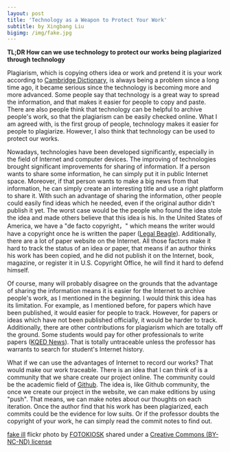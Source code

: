 ```yaml
---
layout: post
title: 'Technology as a Weapon to Protect Your Work'
subtitle: by Xingbang Liu
bigimg: /img/fake.jpg
---
```

**TL;DR How can we use technology to protect our works being plagiarized through technology**

Plagiarism, which is copying others idea or work and pretend it is your work according to [Cambridge Dictionary](http://dictionary.cambridge.org/us/dictionary/english/plagiarize?q=plagiarism), is always being a problem since a long time ago, it became serious since the technology is becoming more and more advanced. Some people say that technology is a great way to spread the information, and that makes it easier for people to copy and paste. There are also people think that technology can be helpful to archive people's work, so that the plagiarism can be easily checked online. What I am agreed with, is the first group of people, technology makes it easier for people to plagiarize. However, I also think that technology can be used to protect our works.

Nowadays, technologies have been developed significantly, especially in the field of Internet and computer devices. The improving of technologies brought significant improvements for sharing of information. If a person wants to share some information, he can simply put it in public Internet space. Moreover, if that person wants to make a big news from that information, he can simply create an interesting title and use a right platform to share it. With such an advantage of sharing the information, other people could easily find ideas which he needed, even if the original author didn't publish it yet. The worst case would be the people who found the idea stole the idea and made others believe that this idea is his. In the United States of America, we have a "de facto copyright，" which means the writer would have a copyright once he is written the paper ([Legal Beagle](http://legalbeagle.com/5135133-copyright-paper.html)). Additionally, there are a lot of paper website on the Internet. All those factors make it hard to track the status of an idea or paper, that means if an author thinks his work has been copied, and he did not publish it on the Internet, book, magazine, or register it in U.S. Copyright Office, he will find it hard to defend himself.

Of course, many will probably disagree on the grounds that the advantage of sharing the information means it is easier for the Internet to archive people's work, as I mentioned in the beginning. I would think this idea has its limitation. For example, as I mentioned before, for papers which have been published, it would easier for people to track. However, for papers or ideas which have not been published officially, it would be harder to track. Additionally, there are other contributions for plagiarism which are totally off the ground. Some students would pay for other professionals to write papers ([KQED News](https://ww2.kqed.org/mindshift/2011/05/02/how-the-internet-affects-plagiarism/)). That is totally untraceable unless the professor has warrants to search for student's Internet history.

What if we can use the advantages of Internet to record our works? That would make our work traceable. There is an idea that I can think of is a community that we share create our project online. The community could be the academic field of [Github](https://github.com/). The idea is, like Github community, the once we create our project in the website, we can make editions by using "push". That means, we can make notes about our thoughts on each iteration. Once the author find that his work has been plagiarized, each commits could be the evidence for low suits. Or if the professor doubts the copyright of your work, he can simply read the commit notes to find out.

<a title="fake ill" href="https://flickr.com/photos/fotokiosk/7937073154">fake ill</a> flickr photo by <a href="https://flickr.com/people/fotokiosk">FOTOKIOSK</a> shared under a <a href="https://creativecommons.org/licenses/by-nc-nd/2.0/">Creative Commons (BY-NC-ND) license</a>

